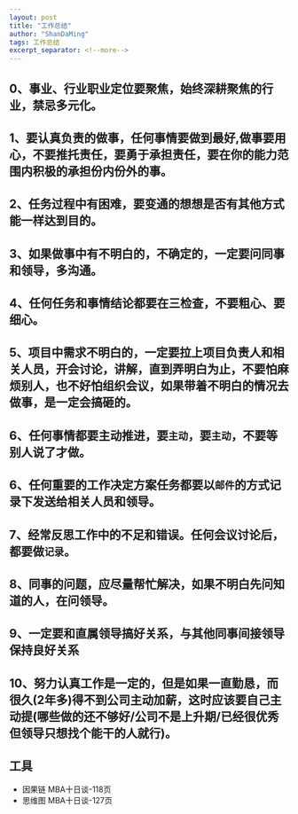 ```yaml
---
layout: post
title: "工作总结"
author: "ShanDaMing"
tags: 工作总结
excerpt_separator: <!--more-->
---
```


## 0、事业、行业职业定位要聚焦，始终深耕聚焦的行业，禁忌多元化。<!--more-->

## 1、要认真负责的做事，任何事情要做到最好,做事要用心，不要推托责任，要勇于承担责任，要在你的能力范围内积极的承担份内份外的事。

## 2、任务过程中有困难，要变通的想想是否有其他方式能一样达到目的。

## 3、如果做事中有不明白的，不确定的，一定要问同事和领导，多沟通。

## 4、任何任务和事情结论都要在三检查，不要粗心、要细心。

## 5、项目中需求不明白的，一定要拉上项目负责人和相关人员，开会讨论，讲解，直到弄明白为止，不要怕麻烦别人，也不好怕组织会议，如果带着不明白的情况去做事，是一定会搞砸的。

## 6、任何事情都要主动推进，要`主动`，要`主动`，不要等别人说了才做。

## 6、任何重要的工作决定方案任务都要以`邮件`的方式记录下发送给相关人员和领导。

## 7、经常反思工作中的不足和错误。任何会议讨论后，都要做`记录`。

## 8、同事的问题，应尽量帮忙解决，如果不明白先问知道的人，在问领导。

## 9、一定要和直属领导搞好关系，与其他同事间接领导保持良好关系

## 10、努力认真工作是一定的，但是如果一直勤恳，而很久(2年多)得不到公司主动加薪，这时应该要自己主动提(哪些做的还不够好/公司不是上升期/已经很优秀但领导只想找个能干的人就行)。

## 工具
* 因果链 MBA十日谈-118页
* 思维图 MBA十日谈-127页
